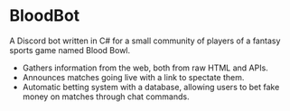 # BloodBot #

A Discord bot written in C# for a small community of players of a fantasy sports game named Blood Bowl.

* Gathers information from the web, both from raw HTML and APIs.
* Announces matches going live with a link to spectate them.
* Automatic betting system with a database, allowing users to bet fake money on matches through chat commands.